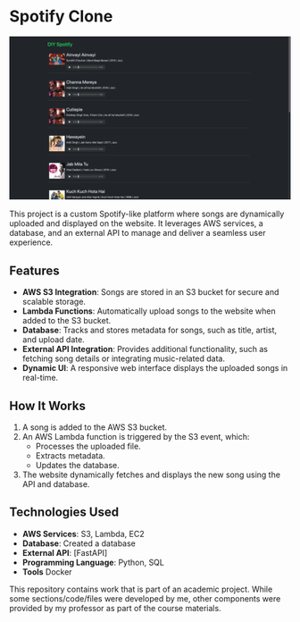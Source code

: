# Spotify Clone

![Spotify Clone Screenshot](./spotify_image.png)

This project is a custom Spotify-like platform where songs are dynamically uploaded and displayed on the website. It leverages AWS services, a database, and an external API to manage and deliver a seamless user experience.

## Features
- **AWS S3 Integration**: Songs are stored in an S3 bucket for secure and scalable storage.
- **Lambda Functions**: Automatically upload songs to the website when added to the S3 bucket.
- **Database**: Tracks and stores metadata for songs, such as title, artist, and upload date.
- **External API Integration**: Provides additional functionality, such as fetching song details or integrating music-related data.
- **Dynamic UI**: A responsive web interface displays the uploaded songs in real-time.

## How It Works

1. A song is added to the AWS S3 bucket.
2. An AWS Lambda function is triggered by the S3 event, which:
   - Processes the uploaded file.
   - Extracts metadata.
   - Updates the database.
3. The website dynamically fetches and displays the new song using the API and database.

## Technologies Used
- **AWS Services**: S3, Lambda, EC2
- **Database**: Created a database
- **External API**: [FastAPI]
- **Programming Language**: Python, SQL
- **Tools** Docker

This repository contains work that is part of an academic project. While some sections/code/files were developed by me, other components were provided by my professor as part of the course materials. 